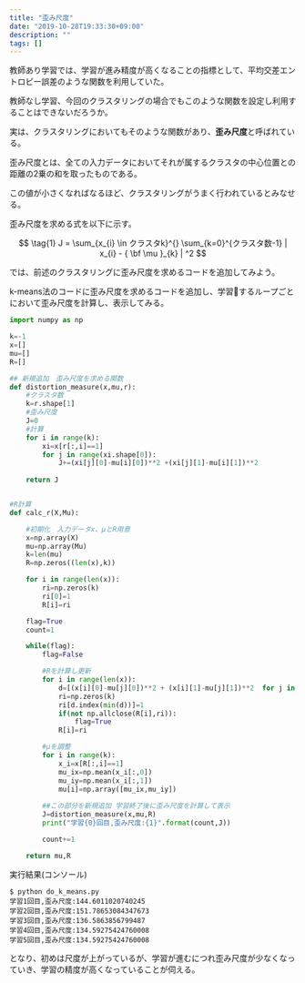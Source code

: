```yaml
---
title: "歪み尺度"
date: "2019-10-28T19:33:30+09:00"
description: ""
tags: []
---
```


教師あり学習では、学習が進み精度が高くなることの指標として、平均交差エントロピー誤差のような関数を利用していた。

教師なし学習、今回のクラスタリングの場合でもこのような関数を設定し利用することはできないだろうか。


実は、クラスタリングにおいてもそのような関数があり、**歪み尺度**と呼ばれている。

歪み尺度とは、全ての入力データにおいてそれが属するクラスタの中心位置との距離の2乗の和を取ったものである。

この値が小さくなればなるほど、クラスタリングがうまく行われているとみなせる。

歪み尺度を求める式を以下に示す。

$$
\tag{1}
    J = \sum_{x_{i} \in クラスタk}^{}  \sum_{k=0}^{クラスタ数-1} | x_{i} - { \bf \mu }_{k} | ^2 
$$

では、前述のクラスタリングに歪み尺度を求めるコードを追加してみよう。

k-means法のコードに歪み尺度を求めるコードを追加し、学習するループごとにおいて歪み尺度を計算し、表示してみる。

```python
import numpy as np

k=-1
x=[]
mu=[]
R=[]

## 新規追加　歪み尺度を求める関数
def distortion_measure(x,mu,r):
    #クラスタ数
    k=r.shape[1]
    #歪み尺度
    J=0
    #計算
    for i in range(k):
        xi=x[r[:,i]==1]
        for j in range(xi.shape[0]):
            J+=(xi[j][0]-mu[i][0])**2 +(xi[j][1]-mu[i][1])**2
    
    return J


#R計算
def calc_r(X,Mu):

    #初期化　入力データx、μとR用意
    x=np.array(X)
    mu=np.array(Mu)
    k=len(mu)
    R=np.zeros((len(x),k))

    for i in range(len(x)):
        ri=np.zeros(k)
        ri[0]=1
        R[i]=ri

    flag=True
    count=1

    while(flag):
        flag=False

        #Rを計算し更新
        for i in range(len(x)):
            d=[(x[i][0]-mu[j][0])**2 + (x[i][1]-mu[j][1])**2  for j in range(k)]
            ri=np.zeros(k)
            ri[d.index(min(d))]=1
            if(not np.allclose(R[i],ri)):
                flag=True
            R[i]=ri

        #μを調整
        for i in range(k):
            x_i=x[R[:,i]==1]
            mu_ix=np.mean(x_i[:,0])
            mu_iy=np.mean(x_i[:,1])
            mu[i]=np.array([mu_ix,mu_iy])
        
        ##この部分を新規追加 学習終了後に歪み尺度を計算して表示
        J=distortion_measure(x,mu,R)
        print("学習{0}回目,歪み尺度:{1}".format(count,J))

        count+=1    

    return mu,R
```


実行結果(コンソール)

```
$ python do_k_means.py 
学習1回目,歪み尺度:144.6011020740245
学習2回目,歪み尺度:151.78653084347673
学習3回目,歪み尺度:136.5863856799487
学習4回目,歪み尺度:134.59275424760008
学習5回目,歪み尺度:134.59275424760008
```

となり、初めは尺度が上がっているが、学習が進むにつれ歪み尺度が少なくなっていき、学習の精度が高くなっていることが伺える。
